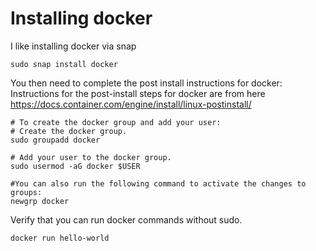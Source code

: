 # Installing docker 

I like installing docker via snap
```
sudo snap install docker
```

You then need to complete the post install instructions for docker:
Instructions for the post-install steps for docker are from here https://docs.container.com/engine/install/linux-postinstall/
```
# To create the docker group and add your user:
# Create the docker group.
sudo groupadd docker

# Add your user to the docker group.
sudo usermod -aG docker $USER

#You can also run the following command to activate the changes to groups:
newgrp docker
```

Verify that you can run docker commands without sudo.
```
docker run hello-world 
```
